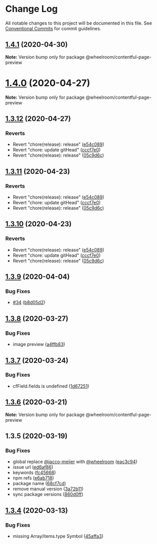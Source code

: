 # Change Log

All notable changes to this project will be documented in this file.
See [Conventional Commits](https://conventionalcommits.org) for commit guidelines.

## [1.4.1](https://github.com/wheelroom/wheelroom/compare/@wheelroom/contentful-page-preview@1.4.0...@wheelroom/contentful-page-preview@1.4.1) (2020-04-30)

**Note:** Version bump only for package @wheelroom/contentful-page-preview





# [1.4.0](https://github.com/wheelroom/wheelroom/compare/@wheelroom/contentful-page-preview@1.3.12...@wheelroom/contentful-page-preview@1.4.0) (2020-04-27)

**Note:** Version bump only for package @wheelroom/contentful-page-preview





## [1.3.12](https://github.com/wheelroom/wheelroom/compare/@wheelroom/contentful-page-preview@1.3.11...@wheelroom/contentful-page-preview@1.3.12) (2020-04-27)


### Reverts

* Revert "chore(release): release" ([e54c089](https://github.com/wheelroom/wheelroom/commit/e54c0895b5f62dc43b86d34c9292041af2d1f774))
* Revert "chore: update gitHead" ([cccf7e0](https://github.com/wheelroom/wheelroom/commit/cccf7e005abc23726020a1c917bc153a92915cf9))
* Revert "chore(release): release" ([05c9d6c](https://github.com/wheelroom/wheelroom/commit/05c9d6cf301c3a4c505cf8bd375e3cb03e14620b))





## [1.3.11](https://github.com/wheelroom/wheelroom/compare/@wheelroom/contentful-page-preview@1.3.11...@wheelroom/contentful-page-preview@1.3.11) (2020-04-23)


### Reverts

* Revert "chore(release): release" ([e54c089](https://github.com/wheelroom/wheelroom/commit/e54c0895b5f62dc43b86d34c9292041af2d1f774))
* Revert "chore: update gitHead" ([cccf7e0](https://github.com/wheelroom/wheelroom/commit/cccf7e005abc23726020a1c917bc153a92915cf9))
* Revert "chore(release): release" ([05c9d6c](https://github.com/wheelroom/wheelroom/commit/05c9d6cf301c3a4c505cf8bd375e3cb03e14620b))





## [1.3.10](https://github.com/wheelroom/wheelroom/compare/@wheelroom/contentful-page-preview@1.3.11...@wheelroom/contentful-page-preview@1.3.10) (2020-04-23)


### Reverts

* Revert "chore(release): release" ([e54c089](https://github.com/wheelroom/wheelroom/commit/e54c0895b5f62dc43b86d34c9292041af2d1f774))
* Revert "chore: update gitHead" ([cccf7e0](https://github.com/wheelroom/wheelroom/commit/cccf7e005abc23726020a1c917bc153a92915cf9))
* Revert "chore(release): release" ([05c9d6c](https://github.com/wheelroom/wheelroom/commit/05c9d6cf301c3a4c505cf8bd375e3cb03e14620b))





## [1.3.9](https://github.com/wheelroom/wheelroom/compare/@wheelroom/contentful-page-preview@1.3.8...@wheelroom/contentful-page-preview@1.3.9) (2020-04-04)


### Bug Fixes

* [#34](https://github.com/wheelroom/wheelroom/issues/34) ([b8d05d2](https://github.com/wheelroom/wheelroom/commit/b8d05d26b9be3c18dc6503522fc4e733283211ea))





## [1.3.8](https://github.com/wheelroom/wheelroom/compare/@wheelroom/contentful-page-preview@1.3.7...@wheelroom/contentful-page-preview@1.3.8) (2020-03-27)


### Bug Fixes

* image preview ([a4ffb83](https://github.com/wheelroom/wheelroom/commit/a4ffb83cc0cd9caa76f49a7b2b5ebd8968456263))





## [1.3.7](https://github.com/wheelroom/wheelroom/compare/@wheelroom/contentful-page-preview@1.3.6...@wheelroom/contentful-page-preview@1.3.7) (2020-03-24)


### Bug Fixes

* cfField.fields is undefined ([1d67251](https://github.com/wheelroom/wheelroom/commit/1d67251ab1f6dcb026bd1a2b6654148e1456ca9b))





## [1.3.6](https://github.com/wheelroom/wheelroom/compare/@wheelroom/contentful-page-preview@1.3.5...@wheelroom/contentful-page-preview@1.3.6) (2020-03-21)

**Note:** Version bump only for package @wheelroom/contentful-page-preview





## 1.3.5 (2020-03-19)


### Bug Fixes

* global replace [@jacco-meijer](https://github.com/jacco-meijer) with [@wheelroom](https://github.com/wheelroom) ([eac3c94](https://github.com/wheelroom/wheelroom/commit/eac3c949381a2a5ce2a7aa656f458681b680dc6c))
* issue url ([ed6af86](https://github.com/wheelroom/wheelroom/commit/ed6af864c251bcba2731ce3890c6c3a498d97cad))
* keywords ([fc45668](https://github.com/wheelroom/wheelroom/commit/fc456689bb0ad07a8f848ff962f48400e0afbcc1))
* npm refs ([e6ab718](https://github.com/wheelroom/wheelroom/commit/e6ab718a873361116950353de328502405a771cd))
* package name ([68cf7cd](https://github.com/wheelroom/wheelroom/commit/68cf7cd473b9c8b35144c37768e2311c51a90c75))
* remove manual version ([3a72b11](https://github.com/wheelroom/wheelroom/commit/3a72b118a6b688e94ac6ae9da05a0e3b7561696a))
* sync package versions ([860d0ff](https://github.com/wheelroom/wheelroom/commit/860d0ffe09d318c42d71351cd7f4ba7951e6b882))





## [1.3.4](https://github.com/wheelroom/contentful-page-preview/compare/@wheelroom/contentful-page-preview@1.3.3...@wheelroom/contentful-page-preview@1.3.4) (2020-03-13)


### Bug Fixes

* missing Array/items.type Symbol ([45affa3](https://github.com/wheelroom/contentful-page-preview/commit/45affa3463ded3c8fd85844365ac9ea5a47421d4))
